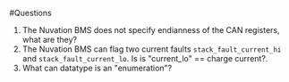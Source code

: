 #Questions

1. The Nuvation BMS does not specify endianness of the CAN registers, what are they?
2. The Nuvation BMS can flag two current faults `stack_fault_current_hi` and `stack_fault_current_lo`. Is is "current_lo" == charge current?.
3. What can datatype is an "enumeration"? 


